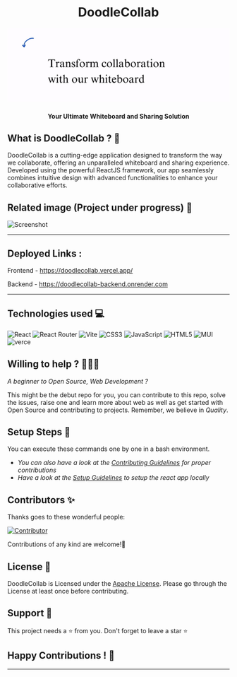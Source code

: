 
<h1 align="center">DoodleCollab</h1>
<div align="center">

![DoodleCollab](https://github.com/WikiPortal/DoodleCollab/blob/main/src/assets/ReadMe/doodleCollab.gif)

   </div>
   <h4 align="center">Your Ultimate Whiteboard and Sharing Solution</h4>
<div align="center">
</div>

## What is DoodleCollab ? 🤔

DoodleCollab is a cutting-edge application designed to transform the way we collaborate, offering an unparalleled whiteboard and sharing experience. Developed using the powerful ReactJS framework, our app seamlessly combines intuitive design with advanced functionalities to enhance your collaborative efforts.

## Related image (Project under progress) 🚧

![Screenshot](https://github.com/WikiPortal/DoodleCollab/assets/78967360/f523fc14-aed6-47f2-9bb9-8126e0a2f174)

---

## Deployed Links :

Frontend - https://doodlecollab.vercel.app/

Backend - https://doodlecollab-backend.onrender.com

---

## Technologies used 💻

![React](https://img.shields.io/badge/react-%2320232a.svg?style=for-the-badge&logo=react&logoColor=%2361DAFB)
![React Router](https://img.shields.io/badge/React_Router-CA4245?style=for-the-badge&logo=react-router&logoColor=white)
![Vite](https://img.shields.io/badge/vite-%23646CFF.svg?style=for-the-badge&logo=vite&logoColor=white)
![CSS3](https://img.shields.io/badge/css3-%231572B6.svg?style=for-the-badge&logo=css3&logoColor=white)
![JavaScript](https://img.shields.io/badge/javascript-%23323330.svg?style=for-the-badge&logo=javascript&logoColor=%23F7DF1E)
![HTML5](https://img.shields.io/badge/html5-%23E34F26.svg?style=for-the-badge&logo=html5&logoColor=white)
![MUI](https://img.shields.io/badge/MUI-%23563D7C.svg?style=for-the-badge&logo=MUI&logoColor=white)
![verce](https://img.shields.io/badge/vercel-%23000000.svg?style=for-the-badge&logo=verce&logoColor=#00C7B7)

## Willing to help ? 👩🏻‍💻

*A beginner to Open Source, Web Development ?*  

This might be the debut repo for you, you can contribute to this repo, solve the issues, raise one and learn more about web as well as get started with Open Source and contributing to projects. Remember, we believe in *Quality*.

## Setup Steps 🔐

You can execute these commands one by one in a bash environment.
- *You can also have a look at the [Contributing Guidelines](CONTRIBUTING.md) for proper contributions*
- *Have a look at the [Setup Guidelines](Setup.md) to setup the react app locally*

## Contributors ✨

Thanks goes to these wonderful people:

[![Contributor](https://contrib.rocks/image?repo=WikiPortal/DoodleCollab&username=contributors)](https://github.com/WikiPortal/DoodleCollab/graphs/contributors)

Contributions of any kind are welcome!🤗

## License 👮

DoodleCollab is Licensed under the <a href="/LICENSE">Apache License</a>. Please go through the License at least once before contributing.

## Support 🙏

This project needs a ⭐ from you. Don't forget to leave a star ⭐

## Happy Contributions ! 🚀

---
